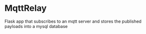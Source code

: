 # MqttRelay
Flask app that subscribes to an mqtt server and stores the published payloads into a mysql database
